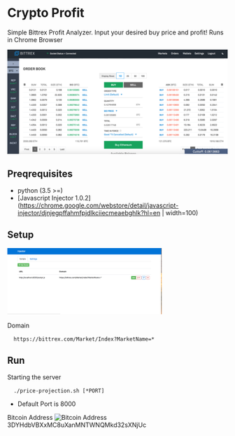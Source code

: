 # Crypto Profit
Simple Bittrex Profit Analyzer. Input your desired buy price and profit! Runs in Chrome Browser

<img src="https://github.com/ajboxjr/Crypto-Bail-Out/blob/master/Price%20Projection.png">

## Preqrequisites
- python (3.5 >=)
- [Javascript Injector 1.0.2](https://chrome.google.com/webstore/detail/javascript-injector/djnjegpffahmfpjdlkciiecmeaebghlk?hl=en | width=100)

## Setup

<img src="https://github.com/ajboxjr/Crypto-Bail-Out/blob/master/Javasrcript%20Injector%20Setup.png" width="70%">

Domain
```
  https://bittrex.com/Market/Index?MarketName=*
```

## Run
Starting the server

```
  ./price-projection.sh [*PORT]
```
* Default Port is 8000


Bitcoin Address <img alt="Bitcoin Address" src="http://pngimg.com/uploads/bitcoin/bitcoin_PNG48.png" width="60"> 3DYHdbVBXxMC8uXanMNTWNQMkd32sXNjUc

